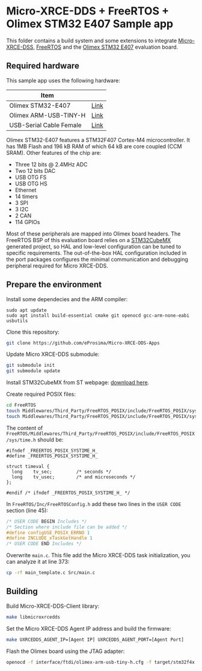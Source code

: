 # Micro-XRCE-DDS + FreeRTOS + Olimex STM32 E407 Sample app

This folder contains a build system and some extensions to integrate [Micro-XRCE-DSS](https://micro-xrce-dds.readthedocs.io/en/latest/), [FreeRTOS](https://www.freertos.org/) and the [Olimex STM32 E407](https://www.olimex.com/Products/ARM/ST/STM32-E407/open-source-hardware) evaluation board.


## Required hardware

This sample app uses the following hardware:

| Item | |
|---------------|----------------------------------------------------------|
| Olimex STM32-E407 | [Link](https://www.olimex.com/Products/ARM/ST/STM32-E407/open-source-hardware) |
| Olimex ARM-USB-TINY-H | [Link](https://www.olimex.com/Products/ARM/JTAG/ARM-USB-TINY-H/) |
| USB-Serial Cable Female | [Link](https://www.olimex.com/Products/Components/Cables/USB-Serial-Cable/USB-Serial-Cable-F/) |


Olimex STM32-E407 features a STM32F407 Cortex-M4 microcontroller. It has 1MB Flash and 196 kB RAM of which 64 kB are core coupled (CCM SRAM). Other features of the chip are:

- Three 12 bits @ 2.4MHz ADC
- Two 12 bits DAC
- USB OTG FS
- USB OTG HS
- Ethernet
- 14 timers
- 3 SPI
- 3 I2C
- 2 CAN
- 114 GPIOs

Most of these peripherals are mapped into Olimex board headers. The FreeRTOS BSP of this evaluation board relies on a [STM32CubeMX](https://www.st.com/en/development-tools/stm32cubemx.html) generated project, so HAL and low-level configuration can be tuned to specific requirements. The out-of-the-box HAL configuration included in the port packages configures the minimal communication and debugging peripheral required for Micro XRCE-DDS.


## Prepare the environment

Install some dependecies and the ARM compiler:

```
sudo apt update
sudo apt install build-essential cmake git openocd gcc-arm-none-eabi usbutils
```

Clone this repository:

```bash
git clone https://github.com/eProsima/Micro-XRCE-DDS-Apps
```

Update Micro XRCE-DDS submodule:

```bash
git submodule init
git submodule update
```

Install STM32CubeMX from ST webpage: [download here](https://www.st.com/en/development-tools/stm32cubemx.html).

Create required POSIX files:

```bash
cd FreeRTOS
touch Middlewares/Third_Party/FreeRTOS_POSIX/include/FreeRTOS_POSIX/sys/time.h
touch Middlewares/Third_Party/FreeRTOS_POSIX/include/FreeRTOS_POSIX/sys/timeval.h # This file can be empty
```

The content of `FreeRTOS/Middlewares/Third_Party/FreeRTOS_POSIX/include/FreeRTOS_POSIX/sys/time.h` should be:

```
#ifndef _FREERTOS_POSIX_SYSTIME_H_
#define _FREERTOS_POSIX_SYSTIME_H_

struct timeval {
  long    tv_sec;         /* seconds */
  long    tv_usec;        /* and microseconds */
};

#endif /* ifndef _FREERTOS_POSIX_SYSTIME_H_ */

```

In `FreeRTOS/Inc/FreeRTOSConfig.h` add these two lines in the `USER CODE` section (line 45):

```c
/* USER CODE BEGIN Includes */   	      
/* Section where include file can be added */
#define configUSE_POSIX_ERRNO 1
#define INCLUDE_xTaskGetHandle 1
/* USER CODE END Includes */ 
```


Overwrite `main.c`. This file add the Micro XRCE-DDS task initialization, you can analyze it at line 373:

```bash
cp -rf main_template.c Src/main.c
```

## Building

Build Micro-XRCE-DDS-Client library:

```bash
make libmicroxrcedds
```

Set the Micro XRCE-DDS Agent IP address and build the firmware:

```bash
make UXRCEDDS_AGENT_IP=[Agent IP] UXRCEDDS_AGENT_PORT=[Agent Port]
```

Flash the Olimex board using the JTAG adapter:

```bash
openocd -f interface/ftdi/olimex-arm-usb-tiny-h.cfg -f target/stm32f4x.cfg -c init -c "reset halt" -c "flash write_image erase build/sample_project.bin 0x08000000" -c "reset" -c "exit"
```